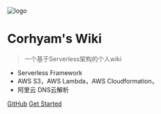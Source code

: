 
![logo](https://docsify.js.org/_media/icon.svg)

#  Corhyam's Wiki

> 一个基于Serverless架构的个人wiki

- Serverless Framework
- AWS S3，AWS Lambda，AWS Cloudformation，
- 阿里云 DNS云解析

[GitHub](https://github.com/corhyam)
[Get Started](README.md)